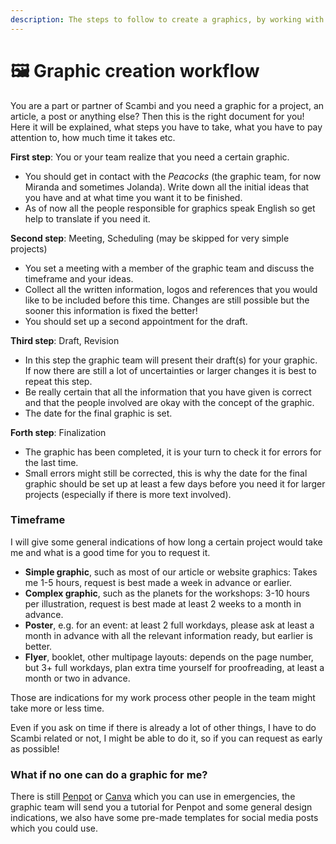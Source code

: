 ```yaml
---
description: The steps to follow to create a graphics, by working with the Peacocks team
---
```


# 🖼 Graphic creation workflow

You are a part or partner of Scambi and you need a graphic for a project, an article, a post or anything else? Then this is the right document for you! Here it will be explained, what steps you have to take, what you have to pay attention to, how much time it takes etc.

**First step**: You or your team realize that you need a certain graphic.

* You should get in contact with the _Peacocks_ (the graphic team, for now Miranda and sometimes Jolanda). Write down all the initial ideas that you have and at what time you want it to be finished.
* As of now all the people responsible for graphics speak English so get help to translate if you need it.

**Second step**: Meeting, Scheduling (may be skipped for very simple projects)

* You set a meeting with a member of the graphic team and discuss the timeframe and your ideas.
* Collect all the written information, logos and references that you would like to be included before this time. Changes are still possible but the sooner this information is fixed the better!
* You should set up a second appointment for the draft.

**Third step**: Draft, Revision

* In this step the graphic team will present their draft(s) for your graphic. If now there are still a lot of uncertainties or larger changes it is best to repeat this step.
* Be really certain that all the information that you have given is correct and that the people involved are okay with the concept of the graphic.
* The date for the final graphic is set.

**Forth step**: Finalization

* The graphic has been completed, it is your turn to check it for errors for the last time.
* Small errors might still be corrected, this is why the date for the final graphic should be set up at least a few days before you need it for larger projects (especially if there is more text involved).

### Timeframe

I will give some general indications of how long a certain project would take me and what is a good time for you to request it.

* **Simple graphic**, such as most of our article or website graphics: Takes me 1-5 hours, request is best made a week in advance or earlier.
* **Complex graphic**, such as the planets for the workshops: 3-10 hours per illustration, request is best made at least 2 weeks to a month in advance.
* **Poster**, e.g. for an event: at least 2 full workdays, please ask at least a month in advance with all the relevant information ready, but earlier is better.
* **Flyer**, booklet, other multipage layouts: depends on the page number, but 3+ full workdays, plan extra time yourself for proofreading, at least a month or two in advance.

Those are indications for my work process other people in the team might take more or less time.

Even if you ask on time if there is already a lot of other things, I have to do Scambi related or not, I might be able to do it, so if you can request as early as possible!

### What if no one can do a graphic for me?

There is still [Penpot](https://design.penpot.app/) or [Canva](https://www.canva.com/) which you can use in emergencies, the graphic team will send you a tutorial for Penpot and some general design indications, we also have some pre-made templates for social media posts which you could use.
